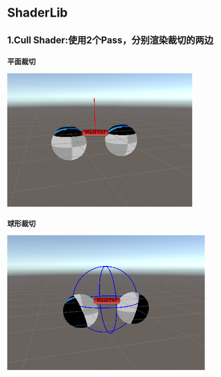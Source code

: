 # ShaderLib
## 1.Cull Shader:使用2个Pass，分别渲染裁切的两边
### 平面裁切
![Cull1](Assets/_Pictures/Cull1.png)
### 球形裁切
![Cull2](Assets/_Pictures/Cull2.png)
